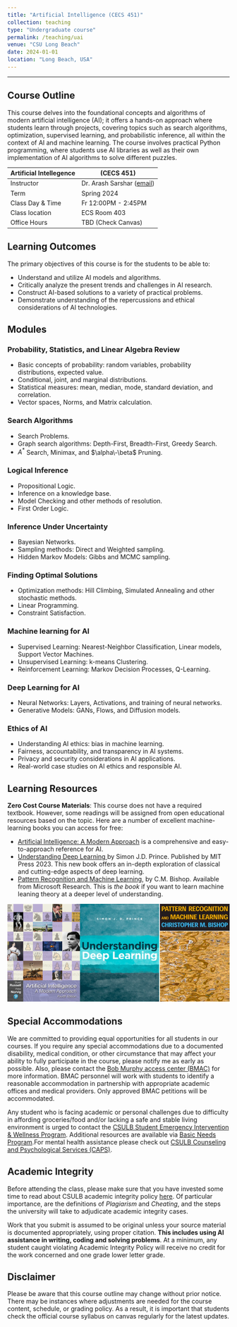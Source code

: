 ```yaml
---
title: "Artificial Intelligence (CECS 451)"
collection: teaching
type: "Undergraduate course"
permalink: /teaching/uai
venue: "CSU Long Beach"
date: 2024-01-01
location: "Long Beach, USA"
---
```


---

## Course Outline 

This course delves into the foundational concepts and algorithms of modern artificial intelligence (AI); it offers a hands-on approach where students learn through projects, covering topics such as search algorithms, optimization, supervised learning, and probabilistic inference, all within the context of AI and machine learning. The course involves practical Python programming, where students use AI libraries as well as their own implementation of AI algorithms to solve different puzzles. 

|   Artificial Intellegence   |    (CECS 451)  |
|---|---|
| Instructor | Dr. Arash Sarshar ([email](mailto:arash.sarshar@csulb.edu)) |
| Term  | Spring 2024 |
| Class Day & Time |  Fr 12:00PM - 2:45PM |
| Class location   | ECS  Room 403|
| Office Hours | TBD (Check Canvas)

## Learning Outcomes
The primary objectives of this course is for the students to be able to:

- Understand and utilize AI models and algorithms.
- Critically analyze the present trends and challenges in AI research.
- Construct AI-based solutions to a variety of practical problems.
- Demonstrate understanding of the repercussions and ethical considerations of AI technologies.
## Modules

### Probability, Statistics, and Linear Algebra Review 

- Basic concepts of probability: random variables, probability distributions, expected value.
- Conditional, joint, and marginal distributions.
- Statistical measures: mean, median, mode, standard deviation, and correlation.
- Vector spaces, Norms, and Matrix calculation.

### Search Algorithms

- Search Problems.
-  Graph search algorithms: Depth-First, Breadth-First, Greedy  Search.
-   $A^*$ Search, Minimax, and $\alpha\-\beta$ Pruning.

### Logical Inference

- Propositional Logic.
- Inference on a knowledge base.
- Model Checking and other methods of resolution.
- First Order Logic.

### Inference Under Uncertainty

- Bayesian Networks. 
- Sampling methods: Direct and Weighted sampling.
- Hidden Markov Models:  Gibbs and MCMC sampling.

### Finding Optimal Solutions

- Optimization methods: Hill Climbing, Simulated Annealing and other stochastic methods.
- Linear Programming.
- Constraint Satisfaction.

### Machine learning for AI  

- Supervised Learning: Nearest-Neighbor Classification, Linear models, Support Vector Machines.
-  Unsupervised Learning: k-means Clustering.
-  Reinforcement Learning: Markov Decision Processes, Q-Learning.


### Deep Learning for AI

- Neural Networks: Layers, Activations, and training of neural networks.
- Generative Models: GANs, Flows, and Diffusion models.

### Ethics of AI

- Understanding AI ethics: bias in machine learning.
- Fairness, accountability, and transparency in AI systems.
- Privacy and security considerations in AI applications.
- Real-world case studies on AI ethics and responsible AI.


## Learning Resources
**Zero Cost Course Materials**: This course does not have a required textbook. However, some readings will be assigned from open educational resources based on the topic. Here are a number of excellent machine-learning books you can access for free: 

- [Artificial Intelligence: A Modern Approach](https://aima.cs.berkeley.edu/) is a comprehensive and easy-to-approach reference for AI. 
-  [Understanding Deep Learning
](https://udlbook.github.io/udlbook/)by Simon J.D. Prince. Published by MIT Press 2023. This new book offers an in-depth exploration of classical and cutting-edge aspects of deep learning.
- [Pattern Recognition and Machine Learning](https://www.microsoft.com/en-us/research/uploads/prod/2006/01/Bishop-Pattern-Recognition-and-Machine-Learning-2006.pdf), by C.M. Bishop. Available from Microsoft Research. This is _the book_ if you want to learn machine leaning theory at a deeper level of understanding. 


![](/images/aibooks.png)


<!--## Evaluation Components 

Every practical project in this course entails some form of coding in Python. The students will compile their findings into a brief report, which they will submit along with a link to their reproducible code on Github. The projects are not intended to be at the level of the industry, but rather to improve the students' skills in using ML for a particular application. Maintaining sound software engineering practices and technical documentation is crucial for a successful career and as such, it is part of the evaluation. 

| Evaluation Components | Percent |
|:---------------------:|:-------:|
| 8 mini-projects       | 8 ✕ 10%     |
| Code reproducibility  | 5%      |
|  Report Quality       | 5%      |
| Attendance            | 10%     |
| **Sum**               | **100%**|

Extra credit will be available throughout the semester to make up for an assignment that did not earn you high marks. These will typically involve solving problems in novel ways or researching an interesting topic and reporting back to the class on it.

## Grading Policy

| Letter Grade | Score |
|:---------------------:|:-------:|
| A                     | 90% or above |
| B                     | 80-89%     |
|  C                    | 70-79%      |
| D                     | 60-69%     |
| F                   | Below 60%   |
--> 
## Special Accommodations

We are committed to providing equal opportunities for all students in our courses. If you require any special accommodations due to a documented disability, medical condition, or other circumstance that may affect your ability to fully participate in the course, please notify me as early as possible. Also, please contact the [Bob Murphy access center (BMAC)](https://www.csulb.edu/student-affairs/bob-murphy-access-center) for more information. BMAC personnel will work with students to identify a reasonable accommodation in partnership with appropriate academic offices and medical providers. Only approved BMAC petitions will be accommodated.

Any student who is facing academic or personal challenges due to difficulty in affording groceries/food and/or lacking a safe and stable living environment is urged to contact the [CSULB Student Emergency Intervention & Wellness Program](http://web.csulb.edu/divisions/students/studentdean/emergency_grant/). Additional resources are available via [Basic Needs Program](http://web.csulb.edu/divisions/students/basic_needs_program/index.html).For mental health assistance please check out [CSULB Counseling and Psychological Services (CAPS)](http://web.csulb.edu/divisions/students/caps/).

## Academic Integrity

Before attending the class, please make sure that you have invested some time to read about CSULB academic integrity policy [here](https://www.csulb.edu/college-of-business/office-of-the-dean/academic-integrity). Of particular importance, are the definitions of *Plagiarism* and *Cheating*, and the steps the university will take to adjudicate academic integrity cases.

Work that you submit is assumed to be original unless your source material is documented appropriately, using proper citation. **This includes using AI assistance in writing, coding and solving problems**. At a minimum, any student caught violating Academic Integrity Policy will receive no credit for the work concerned and one grade lower letter grade.

## Disclaimer

Please be aware that this course outline may change without prior notice. There may be instances where adjustments are needed for the course content, schedule, or grading policy. As a result, it is important that students check the official course syllabus on canvas regularly for the latest updates.

